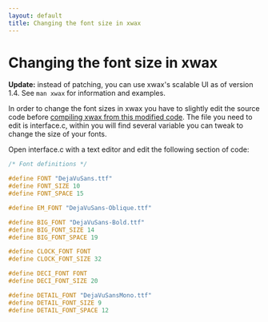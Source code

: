 ```yaml
---
layout: default
title: Changing the font size in xwax
---
```

# Changing the font size in xwax

**Update:** instead of patching, you can use xwax's scalable UI as of version 1.4. See `man xwax` for information and examples.

In order to change the font sizes in xwax you have to slightly edit the source code before [compiling xwax from this modified code](build_xwax_from_source). The file you need to edit is interface.c, within you will find several variable you can tweak to change the size of your fonts.

Open interface.c with a text editor and edit the following section of code:

```C
/* Font definitions */

#define FONT "DejaVuSans.ttf"
#define FONT_SIZE 10
#define FONT_SPACE 15

#define EM_FONT "DejaVuSans-Oblique.ttf"

#define BIG_FONT "DejaVuSans-Bold.ttf"
#define BIG_FONT_SIZE 14
#define BIG_FONT_SPACE 19

#define CLOCK_FONT FONT
#define CLOCK_FONT_SIZE 32

#define DECI_FONT FONT
#define DECI_FONT_SIZE 20

#define DETAIL_FONT "DejaVuSansMono.ttf"
#define DETAIL_FONT_SIZE 9
#define DETAIL_FONT_SPACE 12
```
